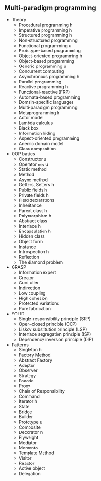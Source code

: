 ## Multi-paradigm programming

- Theory
  - Procedural programming h
  - Imperative programming h
  - Structured programming h
  - Non-structured programming
  - Functional programming u
  - Prototype-based programming
  - Object-oriented programming h
  - Object-based programming
  - Generic programming u
  - Concurrent computing
  - Asynchronous programming h
  - Parallel programming
  - Reactive programming h
  - Functional-reactive (FRP)
  - Automata-based programming
  - Domain-specific languages
  - Multi-paradigm programming
  - Metaprogramming h
  - Actor model
  - Lambda calculus
  - Black box
  - Information hiding
  - Aspect-oriented programming
  - Anemic domain model
  - Class composition
- OOP basics
  - Constructor u
  - Operator `new` u
  - Static method
  - Method
  - Async method
  - Getters, Setters h
  - Public fields h
  - Private fields h
  - Field declarations
  - Inheritance
  - Parent class h
  - Polymorphism h
  - Abstract class
  - Interface h
  - Encapsulation h
  - Hidden class
  - Object form
  - Instance
  - Introspection h
  - Reflection
  - The diamond problem
- GRASP
  - Information expert
  - Creator
  - Controller
  - Indirection
  - Low coupling
  - High cohesion
  - Protected variations
  - Pure fabrication
- SOLID
  - Single-responsibility principle (SRP)
  - Open–closed principle (OCP)
  - Liskov substitution principle (LSP)
  - Interface segregation principle (ISP)
  - Dependency inversion principle (DIP)
- Patterns
  - Singleton h
  - Factory Method
  - Abstract Factory
  - Adapter
  - Observer
  - Strategy
  - Facade
  - Proxy
  - Chain of Responsibility
  - Command
  - Iterator h
  - State
  - Bridge
  - Builder
  - Prototype u
  - Composite
  - Decorator h
  - Flyweight
  - Mediator
  - Memento
  - Template Method
  - Visitor
  - Reactor
  - Active object
  - Delegation
